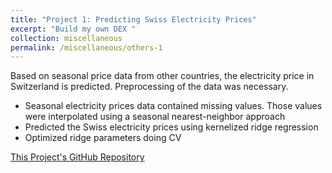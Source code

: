 ```yaml
---
title: "Project 1: Predicting Swiss Electricity Prices"
excerpt: "Build my own DEX "
collection: miscellaneous
permalink: /miscellaneous/others-1
---
```

Based on seasonal price data from other countries, the electricity price in Switzerland is predicted.
Preprocessing of the data was necessary.

* Seasonal electricity prices data contained missing values. Those values were interpolated using a seasonal nearest-neighbor approach
* Predicted the Swiss electricity prices using kernelized ridge regression
* Optimized ridge parameters doing CV

[This Project's GitHub Repository]()
